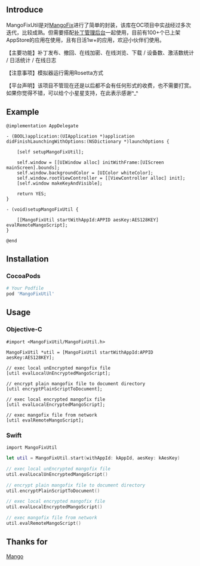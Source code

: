 ## Introduce

MangoFixUtil是对[MangoFix](https://github.com/YPLiang19/Mango)进行了简单的封装，该库在OC项目中实战经过多次迭代，比较成熟。但需要搭配[补丁管理后台](https://patchhub.top/mangofix/login)一起使用，目前有100+个已上架AppStore的应用在使用，且有日活1w+的应用，欢迎小伙伴们使用。

【主要功能】补丁发布、撤回、在线加密、在线浏览、下载 / 设备数、激活数统计 / 日活统计 / 在线日志

【注意事项】模拟器运行需用Rosetta方式

【平台声明】该项目不管现在还是以后都不会有任何形式的收费，也不需要打赏。如果你觉得不错，可以给个小星星支持，在此表示感谢^_^

## Example

```objc
@implementation AppDelegate

- (BOOL)application:(UIApplication *)application didFinishLaunchingWithOptions:(NSDictionary *)launchOptions {
    
    [self setupMangoFixUtil];
    
    self.window = [[UIWindow alloc] initWithFrame:[UIScreen mainScreen].bounds];
    self.window.backgroundColor = [UIColor whiteColor];
    self.window.rootViewController = [[ViewController alloc] init];
    [self.window makeKeyAndVisible];
            
    return YES;
}

- (void)setupMangoFixUtil {
    
    [[MangoFixUtil startWithAppId:APPID aesKey:AES128KEY] evalRemoteMangoScript];
}

@end
```
## Installation

### CocoaPods

```ruby
# Your Podfile
pod 'MangoFixUtil'
```

## Usage

### Objective-C
`#import <MangoFixUtil/MangoFixUtil.h>`

```objc
MangoFixUtil *util = [MangoFixUtil startWithAppId:APPID aesKey:AES128KEY];

// exec local unEncrypted mangofix file
[util evalLocalUnEncryptedMangoScript];

// encrypt plain mangofix file to document directory
[util encryptPlainScriptToDocument];

// exec local encrypted mangofix file
[util evalLocalEncryptedMangoScript];

// exec mangofix file from network
[util evalRemoteMangoScript];

```

### Swift
`import MangoFixUtil`

```swift
let util = MangoFixUtil.start(withAppId: kAppId, aesKey: kAesKey)

// exec local unEncrypted mangofix file
util.evalLocalUnEncryptedMangoScript()

// encrypt plain mangofix file to document directory
util.encryptPlainScriptToDocument()

// exec local encrypted mangofix file
util.evalLocalEncryptedMangoScript()

// exec mangofix file from network
util.evalRemoteMangoScript()

```

## Thanks for
[Mango](https://github.com/YPLiang19/Mango)
